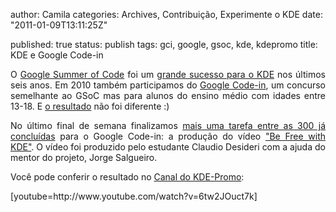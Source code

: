 
author: Camila
categories: Archives, Contribuição, Experimente o KDE
date: "2011-01-09T13:11:25Z"
 
published: true
status: publish
tags: gci, google, gsoc, kde, kdepromo
title: KDE e Google Code-in


<p style="text-align:justify;">O <a title="Google Summer of Code" href="http://code.google.com/soc/" target="_blank">Google Summer of Code</a> foi um <a title="GSoC" href="http://blog.lydiapintscher.de/2010/08/20/kde-gsoc-2010-wrapup/" target="_blank">grande sucesso para o KDE</a> nos últimos seis anos. Em 2010 também participamos do <a title="Google Code-in" href="http://code.google.com/opensource/gci/2010-11/index.html" target="_blank">Google Code-in</a>, um concurso semelhante ao GSoC mas para alunos do ensino médio com idades entre 13-18. E <a title="O Resultado" href="http://blog.lydiapintscher.de/2011/01/10/code-in-2010-amazingly-useful-and-stessful/" target="_blank">o resultado</a> não foi diferente :)</p>
<p style="text-align:justify;">No último final de semana finalizamos <a title="Tarefas" href="http://community.kde.org/GoogleCodeIn/2010/Ideas" target="_blank">mais uma tarefa entre as 300 já concluídas</a> para o Google Code-in: a produção do vídeo <a title="Be Free with KDE" href="http://www.youtube.com/watch?v=6tw2JOuct7k" target="_blank">"Be Free with KDE"</a>. O vídeo foi produzido pelo estudante Claudio Desideri com a ajuda do mentor do projeto, Jorge Salgueiro.</p>
<p style="text-align:justify;">Você pode conferir o resultado no <a title="KDE-Promo" href="http://www.youtube.com/user/kdepromo" target="_blank">Canal do KDE-Promo</a>:</p>
<p style="text-align:justify;">[youtube=http://www.youtube.com/watch?v=6tw2JOuct7k]</p>
<div id="_mcePaste" class="mcePaste" style="position:absolute;left:-10000px;top:0;width:1px;height:1px;overflow:hidden;">
<div class="codewrap">
<div class="text">
<ol>
<li class="li1" style="text-align:justify;">
<div class="de1">O Google Summer of Code foi um grande sucesso para o KDE nos últimos seis anos. Em 2010 também</div>
</li>
<li class="li2" style="text-align:justify;">
<div class="de2">participamos do Google Code-in, um concurso semelhante ao GSoC mas para alunos do ensino médio</div>
</li>
<li class="li1" style="text-align:justify;">
<div class="de1">com idades entre 13-18. E o resultado não foi diferente :)</div>
</li>
<li class="li1" style="text-align:justify;">
<div class="de1">No último final de semana finalizamos mais uma tarefa entre as 300 já concluídas para o Google Code-in:</div>
</li>
<li class="li2" style="text-align:justify;">
<div class="de2">a produção do vídeo "Be Free with KDE". O vídeo foi produzido pelo estudante Claudio Desideri com a ajuda do</div>
</li>
<li class="li1" style="text-align:justify;">
<div class="de1">mentor do projeto, Jorge Salgueiro.</div>
</li>
<li class="li1" style="text-align:justify;">
<div class="de1">Você pode conferir o resultado no Canal do KDE-Promo no YouTube:</div>
</li>
<li class="li2">
<div class="de2" style="text-align:justify;">http://www.youtube.com/watch?v=6tw2JOuct7k&amp;feature=player_profilepage</div>
</li>
</ol>
</div>
</div>,-
author: Camila
categories: Archives, Contribuição, Experimente o KDE
date: "2011-01-09T13:11:25Z"
 
published: true
status: publish
tags: gci, google, gsoc, kde, kdepromo
title: KDE e Google Code-in


<p style="text-align:justify;">O <a title="Google Summer of Code" href="http://code.google.com/soc/" target="_blank">Google Summer of Code</a> foi um <a title="GSoC" href="http://blog.lydiapintscher.de/2010/08/20/kde-gsoc-2010-wrapup/" target="_blank">grande sucesso para o KDE</a> nos últimos seis anos. Em 2010 também participamos do <a title="Google Code-in" href="http://code.google.com/opensource/gci/2010-11/index.html" target="_blank">Google Code-in</a>, um concurso semelhante ao GSoC mas para alunos do ensino médio com idades entre 13-18. E <a title="O Resultado" href="http://blog.lydiapintscher.de/2011/01/10/code-in-2010-amazingly-useful-and-stessful/" target="_blank">o resultado</a> não foi diferente :)</p>
<p style="text-align:justify;">No último final de semana finalizamos <a title="Tarefas" href="http://community.kde.org/GoogleCodeIn/2010/Ideas" target="_blank">mais uma tarefa entre as 300 já concluídas</a> para o Google Code-in: a produção do vídeo <a title="Be Free with KDE" href="http://www.youtube.com/watch?v=6tw2JOuct7k" target="_blank">"Be Free with KDE"</a>. O vídeo foi produzido pelo estudante Claudio Desideri com a ajuda do mentor do projeto, Jorge Salgueiro.</p>
<p style="text-align:justify;">Você pode conferir o resultado no <a title="KDE-Promo" href="http://www.youtube.com/user/kdepromo" target="_blank">Canal do KDE-Promo</a>:</p>
<p style="text-align:justify;">[youtube=http://www.youtube.com/watch?v=6tw2JOuct7k]</p>
<div id="_mcePaste" class="mcePaste" style="position:absolute;left:-10000px;top:0;width:1px;height:1px;overflow:hidden;">
<div class="codewrap">
<div class="text">
<ol>
<li class="li1" style="text-align:justify;">
<div class="de1">O Google Summer of Code foi um grande sucesso para o KDE nos últimos seis anos. Em 2010 também</div>
</li>
<li class="li2" style="text-align:justify;">
<div class="de2">participamos do Google Code-in, um concurso semelhante ao GSoC mas para alunos do ensino médio</div>
</li>
<li class="li1" style="text-align:justify;">
<div class="de1">com idades entre 13-18. E o resultado não foi diferente :)</div>
</li>
<li class="li1" style="text-align:justify;">
<div class="de1">No último final de semana finalizamos mais uma tarefa entre as 300 já concluídas para o Google Code-in:</div>
</li>
<li class="li2" style="text-align:justify;">
<div class="de2">a produção do vídeo "Be Free with KDE". O vídeo foi produzido pelo estudante Claudio Desideri com a ajuda do</div>
</li>
<li class="li1" style="text-align:justify;">
<div class="de1">mentor do projeto, Jorge Salgueiro.</div>
</li>
<li class="li1" style="text-align:justify;">
<div class="de1">Você pode conferir o resultado no Canal do KDE-Promo no YouTube:</div>
</li>
<li class="li2">
<div class="de2" style="text-align:justify;">http://www.youtube.com/watch?v=6tw2JOuct7k&amp;feature=player_profilepage</div>
</li>
</ol>
</div>
</div>
</div>,-
author: Camila
categories: Archives, Contribuição, Experimente o KDE
date: "2011-01-09T13:11:25Z"
 
published: true
status: publish
tags: gci, google, gsoc, kde, kdepromo
title: KDE e Google Code-in


<p style="text-align:justify;">O <a title="Google Summer of Code" href="http://code.google.com/soc/" target="_blank">Google Summer of Code</a> foi um <a title="GSoC" href="http://blog.lydiapintscher.de/2010/08/20/kde-gsoc-2010-wrapup/" target="_blank">grande sucesso para o KDE</a> nos últimos seis anos. Em 2010 também participamos do <a title="Google Code-in" href="http://code.google.com/opensource/gci/2010-11/index.html" target="_blank">Google Code-in</a>, um concurso semelhante ao GSoC mas para alunos do ensino médio com idades entre 13-18. E <a title="O Resultado" href="http://blog.lydiapintscher.de/2011/01/10/code-in-2010-amazingly-useful-and-stessful/" target="_blank">o resultado</a> não foi diferente :)</p>
<p style="text-align:justify;">No último final de semana finalizamos <a title="Tarefas" href="http://community.kde.org/GoogleCodeIn/2010/Ideas" target="_blank">mais uma tarefa entre as 300 já concluídas</a> para o Google Code-in: a produção do vídeo <a title="Be Free with KDE" href="http://www.youtube.com/watch?v=6tw2JOuct7k" target="_blank">"Be Free with KDE"</a>. O vídeo foi produzido pelo estudante Claudio Desideri com a ajuda do mentor do projeto, Jorge Salgueiro.</p>
<p style="text-align:justify;">Você pode conferir o resultado no <a title="KDE-Promo" href="http://www.youtube.com/user/kdepromo" target="_blank">Canal do KDE-Promo</a>:</p>
<p style="text-align:justify;">[youtube=http://www.youtube.com/watch?v=6tw2JOuct7k]</p>
<div id="_mcePaste" class="mcePaste" style="position:absolute;left:-10000px;top:0;width:1px;height:1px;overflow:hidden;">
<div class="codewrap">
<div class="text">
<ol>
<li class="li1" style="text-align:justify;">
<div class="de1">O Google Summer of Code foi um grande sucesso para o KDE nos últimos seis anos. Em 2010 também</div>
</li>
<li class="li2" style="text-align:justify;">
<div class="de2">participamos do Google Code-in, um concurso semelhante ao GSoC mas para alunos do ensino médio</div>
</li>
<li class="li1" style="text-align:justify;">
<div class="de1">com idades entre 13-18. E o resultado não foi diferente :)</div>
</li>
<li class="li1" style="text-align:justify;">
<div class="de1">No último final de semana finalizamos mais uma tarefa entre as 300 já concluídas para o Google Code-in:</div>
</li>
<li class="li2" style="text-align:justify;">
<div class="de2">a produção do vídeo "Be Free with KDE". O vídeo foi produzido pelo estudante Claudio Desideri com a ajuda do</div>
</li>
<li class="li1" style="text-align:justify;">
<div class="de1">mentor do projeto, Jorge Salgueiro.</div>
</li>
<li class="li1" style="text-align:justify;">
<div class="de1">Você pode conferir o resultado no Canal do KDE-Promo no YouTube:</div>
</li>
<li class="li2">
<div class="de2" style="text-align:justify;">http://www.youtube.com/watch?v=6tw2JOuct7k&amp;feature=player_profilepage</div>
</li>
</ol>
</div>
</div>,-
author: Camila
categories: Archives, Contribuição, Experimente o KDE
date: "2011-01-09T13:11:25Z"
 
published: true
status: publish
tags: gci, google, gsoc, kde, kdepromo
title: KDE e Google Code-in


<p style="text-align:justify;">O <a title="Google Summer of Code" href="http://code.google.com/soc/" target="_blank">Google Summer of Code</a> foi um <a title="GSoC" href="http://blog.lydiapintscher.de/2010/08/20/kde-gsoc-2010-wrapup/" target="_blank">grande sucesso para o KDE</a> nos últimos seis anos. Em 2010 também participamos do <a title="Google Code-in" href="http://code.google.com/opensource/gci/2010-11/index.html" target="_blank">Google Code-in</a>, um concurso semelhante ao GSoC mas para alunos do ensino médio com idades entre 13-18. E <a title="O Resultado" href="http://blog.lydiapintscher.de/2011/01/10/code-in-2010-amazingly-useful-and-stessful/" target="_blank">o resultado</a> não foi diferente :)</p>
<p style="text-align:justify;">No último final de semana finalizamos <a title="Tarefas" href="http://community.kde.org/GoogleCodeIn/2010/Ideas" target="_blank">mais uma tarefa entre as 300 já concluídas</a> para o Google Code-in: a produção do vídeo <a title="Be Free with KDE" href="http://www.youtube.com/watch?v=6tw2JOuct7k" target="_blank">"Be Free with KDE"</a>. O vídeo foi produzido pelo estudante Claudio Desideri com a ajuda do mentor do projeto, Jorge Salgueiro.</p>
<p style="text-align:justify;">Você pode conferir o resultado no <a title="KDE-Promo" href="http://www.youtube.com/user/kdepromo" target="_blank">Canal do KDE-Promo</a>:</p>
<p style="text-align:justify;">[youtube=http://www.youtube.com/watch?v=6tw2JOuct7k]</p>
<div id="_mcePaste" class="mcePaste" style="position:absolute;left:-10000px;top:0;width:1px;height:1px;overflow:hidden;">
<div class="codewrap">
<div class="text">
<ol>
<li class="li1" style="text-align:justify;">
<div class="de1">O Google Summer of Code foi um grande sucesso para o KDE nos últimos seis anos. Em 2010 também</div>
</li>
<li class="li2" style="text-align:justify;">
<div class="de2">participamos do Google Code-in, um concurso semelhante ao GSoC mas para alunos do ensino médio</div>
</li>
<li class="li1" style="text-align:justify;">
<div class="de1">com idades entre 13-18. E o resultado não foi diferente :)</div>
</li>
<li class="li1" style="text-align:justify;">
<div class="de1">No último final de semana finalizamos mais uma tarefa entre as 300 já concluídas para o Google Code-in:</div>
</li>
<li class="li2" style="text-align:justify;">
<div class="de2">a produção do vídeo "Be Free with KDE". O vídeo foi produzido pelo estudante Claudio Desideri com a ajuda do</div>
</li>
<li class="li1" style="text-align:justify;">
<div class="de1">mentor do projeto, Jorge Salgueiro.</div>
</li>
<li class="li1" style="text-align:justify;">
<div class="de1">Você pode conferir o resultado no Canal do KDE-Promo no YouTube:</div>
</li>
<li class="li2">
<div class="de2" style="text-align:justify;">http://www.youtube.com/watch?v=6tw2JOuct7k&amp;feature=player_profilepage</div>
</li>
</ol>
</div>
</div>,-
author: Camila
categories: Archives, Contribuição, Experimente o KDE
date: "2011-01-09T13:11:25Z"
 
published: true
status: publish
tags: gci, google, gsoc, kde, kdepromo
title: KDE e Google Code-in


<p style="text-align:justify;">O <a title="Google Summer of Code" href="http://code.google.com/soc/" target="_blank">Google Summer of Code</a> foi um <a title="GSoC" href="http://blog.lydiapintscher.de/2010/08/20/kde-gsoc-2010-wrapup/" target="_blank">grande sucesso para o KDE</a> nos últimos seis anos. Em 2010 também participamos do <a title="Google Code-in" href="http://code.google.com/opensource/gci/2010-11/index.html" target="_blank">Google Code-in</a>, um concurso semelhante ao GSoC mas para alunos do ensino médio com idades entre 13-18. E <a title="O Resultado" href="http://blog.lydiapintscher.de/2011/01/10/code-in-2010-amazingly-useful-and-stessful/" target="_blank">o resultado</a> não foi diferente :)</p>
<p style="text-align:justify;">No último final de semana finalizamos <a title="Tarefas" href="http://community.kde.org/GoogleCodeIn/2010/Ideas" target="_blank">mais uma tarefa entre as 300 já concluídas</a> para o Google Code-in: a produção do vídeo <a title="Be Free with KDE" href="http://www.youtube.com/watch?v=6tw2JOuct7k" target="_blank">"Be Free with KDE"</a>. O vídeo foi produzido pelo estudante Claudio Desideri com a ajuda do mentor do projeto, Jorge Salgueiro.</p>
<p style="text-align:justify;">Você pode conferir o resultado no <a title="KDE-Promo" href="http://www.youtube.com/user/kdepromo" target="_blank">Canal do KDE-Promo</a>:</p>
<p style="text-align:justify;">[youtube=http://www.youtube.com/watch?v=6tw2JOuct7k]</p>
<div id="_mcePaste" class="mcePaste" style="position:absolute;left:-10000px;top:0;width:1px;height:1px;overflow:hidden;">
<div class="codewrap">
<div class="text">
<ol>
<li class="li1" style="text-align:justify;">
<div class="de1">O Google Summer of Code foi um grande sucesso para o KDE nos últimos seis anos. Em 2010 também</div>
</li>
<li class="li2" style="text-align:justify;">
<div class="de2">participamos do Google Code-in, um concurso semelhante ao GSoC mas para alunos do ensino médio</div>
</li>
<li class="li1" style="text-align:justify;">
<div class="de1">com idades entre 13-18. E o resultado não foi diferente :)</div>
</li>
<li class="li1" style="text-align:justify;">
<div class="de1">No último final de semana finalizamos mais uma tarefa entre as 300 já concluídas para o Google Code-in:</div>
</li>
<li class="li2" style="text-align:justify;">
<div class="de2">a produção do vídeo "Be Free with KDE". O vídeo foi produzido pelo estudante Claudio Desideri com a ajuda do</div>
</li>
<li class="li1" style="text-align:justify;">
<div class="de1">mentor do projeto, Jorge Salgueiro.</div>
</li>
<li class="li1" style="text-align:justify;">
<div class="de1">Você pode conferir o resultado no Canal do KDE-Promo no YouTube:</div>
</li>
<li class="li2">
<div class="de2" style="text-align:justify;">http://www.youtube.com/watch?v=6tw2JOuct7k&amp;feature=player_profilepage</div>
</li>
</ol>
</div>
</div>
</div>,-
author: Camila
categories: Archives, Contribuição, Experimente o KDE
date: "2011-01-09T13:11:25Z"
 
published: true
status: publish
tags: gci, google, gsoc, kde, kdepromo
title: KDE e Google Code-in


<p style="text-align:justify;">O <a title="Google Summer of Code" href="http://code.google.com/soc/" target="_blank">Google Summer of Code</a> foi um <a title="GSoC" href="http://blog.lydiapintscher.de/2010/08/20/kde-gsoc-2010-wrapup/" target="_blank">grande sucesso para o KDE</a> nos últimos seis anos. Em 2010 também participamos do <a title="Google Code-in" href="http://code.google.com/opensource/gci/2010-11/index.html" target="_blank">Google Code-in</a>, um concurso semelhante ao GSoC mas para alunos do ensino médio com idades entre 13-18. E <a title="O Resultado" href="http://blog.lydiapintscher.de/2011/01/10/code-in-2010-amazingly-useful-and-stessful/" target="_blank">o resultado</a> não foi diferente :)</p>
<p style="text-align:justify;">No último final de semana finalizamos <a title="Tarefas" href="http://community.kde.org/GoogleCodeIn/2010/Ideas" target="_blank">mais uma tarefa entre as 300 já concluídas</a> para o Google Code-in: a produção do vídeo <a title="Be Free with KDE" href="http://www.youtube.com/watch?v=6tw2JOuct7k" target="_blank">"Be Free with KDE"</a>. O vídeo foi produzido pelo estudante Claudio Desideri com a ajuda do mentor do projeto, Jorge Salgueiro.</p>
<p style="text-align:justify;">Você pode conferir o resultado no <a title="KDE-Promo" href="http://www.youtube.com/user/kdepromo" target="_blank">Canal do KDE-Promo</a>:</p>
<p style="text-align:justify;">[youtube=http://www.youtube.com/watch?v=6tw2JOuct7k]</p>
<div id="_mcePaste" class="mcePaste" style="position:absolute;left:-10000px;top:0;width:1px;height:1px;overflow:hidden;">
<div class="codewrap">
<div class="text">
<ol>
<li class="li1" style="text-align:justify;">
<div class="de1">O Google Summer of Code foi um grande sucesso para o KDE nos últimos seis anos. Em 2010 também</div>
</li>
<li class="li2" style="text-align:justify;">
<div class="de2">participamos do Google Code-in, um concurso semelhante ao GSoC mas para alunos do ensino médio</div>
</li>
<li class="li1" style="text-align:justify;">
<div class="de1">com idades entre 13-18. E o resultado não foi diferente :)</div>
</li>
<li class="li1" style="text-align:justify;">
<div class="de1">No último final de semana finalizamos mais uma tarefa entre as 300 já concluídas para o Google Code-in:</div>
</li>
<li class="li2" style="text-align:justify;">
<div class="de2">a produção do vídeo "Be Free with KDE". O vídeo foi produzido pelo estudante Claudio Desideri com a ajuda do</div>
</li>
<li class="li1" style="text-align:justify;">
<div class="de1">mentor do projeto, Jorge Salgueiro.</div>
</li>
<li class="li1" style="text-align:justify;">
<div class="de1">Você pode conferir o resultado no Canal do KDE-Promo no YouTube:</div>
</li>
<li class="li2">
<div class="de2" style="text-align:justify;">http://www.youtube.com/watch?v=6tw2JOuct7k&amp;feature=player_profilepage</div>
</li>
</ol>
</div>
</div>
</div>,-
author: Camila
categories: Archives, Contribuição, Experimente o KDE
date: "2011-01-09T13:11:25Z"
 
published: true
status: publish
tags: gci, google, gsoc, kde, kdepromo
title: KDE e Google Code-in


<p style="text-align:justify;">O <a title="Google Summer of Code" href="http://code.google.com/soc/" target="_blank">Google Summer of Code</a> foi um <a title="GSoC" href="http://blog.lydiapintscher.de/2010/08/20/kde-gsoc-2010-wrapup/" target="_blank">grande sucesso para o KDE</a> nos últimos seis anos. Em 2010 também participamos do <a title="Google Code-in" href="http://code.google.com/opensource/gci/2010-11/index.html" target="_blank">Google Code-in</a>, um concurso semelhante ao GSoC mas para alunos do ensino médio com idades entre 13-18. E <a title="O Resultado" href="http://blog.lydiapintscher.de/2011/01/10/code-in-2010-amazingly-useful-and-stessful/" target="_blank">o resultado</a> não foi diferente :)</p>
<p style="text-align:justify;">No último final de semana finalizamos <a title="Tarefas" href="http://community.kde.org/GoogleCodeIn/2010/Ideas" target="_blank">mais uma tarefa entre as 300 já concluídas</a> para o Google Code-in: a produção do vídeo <a title="Be Free with KDE" href="http://www.youtube.com/watch?v=6tw2JOuct7k" target="_blank">"Be Free with KDE"</a>. O vídeo foi produzido pelo estudante Claudio Desideri com a ajuda do mentor do projeto, Jorge Salgueiro.</p>
<p style="text-align:justify;">Você pode conferir o resultado no <a title="KDE-Promo" href="http://www.youtube.com/user/kdepromo" target="_blank">Canal do KDE-Promo</a>:</p>
<p style="text-align:justify;">[youtube=http://www.youtube.com/watch?v=6tw2JOuct7k]</p>
<div id="_mcePaste" class="mcePaste" style="position:absolute;left:-10000px;top:0;width:1px;height:1px;overflow:hidden;">
<div class="codewrap">
<div class="text">
<ol>
<li class="li1" style="text-align:justify;">
<div class="de1">O Google Summer of Code foi um grande sucesso para o KDE nos últimos seis anos. Em 2010 também</div>
</li>
<li class="li2" style="text-align:justify;">
<div class="de2">participamos do Google Code-in, um concurso semelhante ao GSoC mas para alunos do ensino médio</div>
</li>
<li class="li1" style="text-align:justify;">
<div class="de1">com idades entre 13-18. E o resultado não foi diferente :)</div>
</li>
<li class="li1" style="text-align:justify;">
<div class="de1">No último final de semana finalizamos mais uma tarefa entre as 300 já concluídas para o Google Code-in:</div>
</li>
<li class="li2" style="text-align:justify;">
<div class="de2">a produção do vídeo "Be Free with KDE". O vídeo foi produzido pelo estudante Claudio Desideri com a ajuda do</div>
</li>
<li class="li1" style="text-align:justify;">
<div class="de1">mentor do projeto, Jorge Salgueiro.</div>
</li>
<li class="li1" style="text-align:justify;">
<div class="de1">Você pode conferir o resultado no Canal do KDE-Promo no YouTube:</div>
</li>
<li class="li2">
<div class="de2" style="text-align:justify;">http://www.youtube.com/watch?v=6tw2JOuct7k&amp;feature=player_profilepage</div>
</li>
</ol>
</div>
</div>,-
author: Camila
categories: Archives, Contribuição, Experimente o KDE
date: "2011-01-09T13:11:25Z"
 
published: true
status: publish
tags: gci, google, gsoc, kde, kdepromo
title: KDE e Google Code-in


<p style="text-align:justify;">O <a title="Google Summer of Code" href="http://code.google.com/soc/" target="_blank">Google Summer of Code</a> foi um <a title="GSoC" href="http://blog.lydiapintscher.de/2010/08/20/kde-gsoc-2010-wrapup/" target="_blank">grande sucesso para o KDE</a> nos últimos seis anos. Em 2010 também participamos do <a title="Google Code-in" href="http://code.google.com/opensource/gci/2010-11/index.html" target="_blank">Google Code-in</a>, um concurso semelhante ao GSoC mas para alunos do ensino médio com idades entre 13-18. E <a title="O Resultado" href="http://blog.lydiapintscher.de/2011/01/10/code-in-2010-amazingly-useful-and-stessful/" target="_blank">o resultado</a> não foi diferente :)</p>
<p style="text-align:justify;">No último final de semana finalizamos <a title="Tarefas" href="http://community.kde.org/GoogleCodeIn/2010/Ideas" target="_blank">mais uma tarefa entre as 300 já concluídas</a> para o Google Code-in: a produção do vídeo <a title="Be Free with KDE" href="http://www.youtube.com/watch?v=6tw2JOuct7k" target="_blank">"Be Free with KDE"</a>. O vídeo foi produzido pelo estudante Claudio Desideri com a ajuda do mentor do projeto, Jorge Salgueiro.</p>
<p style="text-align:justify;">Você pode conferir o resultado no <a title="KDE-Promo" href="http://www.youtube.com/user/kdepromo" target="_blank">Canal do KDE-Promo</a>:</p>
<p style="text-align:justify;">[youtube=http://www.youtube.com/watch?v=6tw2JOuct7k]</p>
<div id="_mcePaste" class="mcePaste" style="position:absolute;left:-10000px;top:0;width:1px;height:1px;overflow:hidden;">
<div class="codewrap">
<div class="text">
<ol>
<li class="li1" style="text-align:justify;">
<div class="de1">O Google Summer of Code foi um grande sucesso para o KDE nos últimos seis anos. Em 2010 também</div>
</li>
<li class="li2" style="text-align:justify;">
<div class="de2">participamos do Google Code-in, um concurso semelhante ao GSoC mas para alunos do ensino médio</div>
</li>
<li class="li1" style="text-align:justify;">
<div class="de1">com idades entre 13-18. E o resultado não foi diferente :)</div>
</li>
<li class="li1" style="text-align:justify;">
<div class="de1">No último final de semana finalizamos mais uma tarefa entre as 300 já concluídas para o Google Code-in:</div>
</li>
<li class="li2" style="text-align:justify;">
<div class="de2">a produção do vídeo "Be Free with KDE". O vídeo foi produzido pelo estudante Claudio Desideri com a ajuda do</div>
</li>
<li class="li1" style="text-align:justify;">
<div class="de1">mentor do projeto, Jorge Salgueiro.</div>
</li>
<li class="li1" style="text-align:justify;">
<div class="de1">Você pode conferir o resultado no Canal do KDE-Promo no YouTube:</div>
</li>
<li class="li2">
<div class="de2" style="text-align:justify;">http://www.youtube.com/watch?v=6tw2JOuct7k&amp;feature=player_profilepage</div>
</li>
</ol>
</div>
</div>
</div>,-
author: Camila
categories: Archives, Contribuição, Experimente o KDE
date: "2011-01-09T13:11:25Z"
 
published: true
status: publish
tags: gci, google, gsoc, kde, kdepromo
title: KDE e Google Code-in


<p style="text-align:justify;">O <a title="Google Summer of Code" href="http://code.google.com/soc/" target="_blank">Google Summer of Code</a> foi um <a title="GSoC" href="http://blog.lydiapintscher.de/2010/08/20/kde-gsoc-2010-wrapup/" target="_blank">grande sucesso para o KDE</a> nos últimos seis anos. Em 2010 também participamos do <a title="Google Code-in" href="http://code.google.com/opensource/gci/2010-11/index.html" target="_blank">Google Code-in</a>, um concurso semelhante ao GSoC mas para alunos do ensino médio com idades entre 13-18. E <a title="O Resultado" href="http://blog.lydiapintscher.de/2011/01/10/code-in-2010-amazingly-useful-and-stessful/" target="_blank">o resultado</a> não foi diferente :)</p>
<p style="text-align:justify;">No último final de semana finalizamos <a title="Tarefas" href="http://community.kde.org/GoogleCodeIn/2010/Ideas" target="_blank">mais uma tarefa entre as 300 já concluídas</a> para o Google Code-in: a produção do vídeo <a title="Be Free with KDE" href="http://www.youtube.com/watch?v=6tw2JOuct7k" target="_blank">"Be Free with KDE"</a>. O vídeo foi produzido pelo estudante Claudio Desideri com a ajuda do mentor do projeto, Jorge Salgueiro.</p>
<p style="text-align:justify;">Você pode conferir o resultado no <a title="KDE-Promo" href="http://www.youtube.com/user/kdepromo" target="_blank">Canal do KDE-Promo</a>:</p>
<p style="text-align:justify;">[youtube=http://www.youtube.com/watch?v=6tw2JOuct7k]</p>
<div id="_mcePaste" class="mcePaste" style="position:absolute;left:-10000px;top:0;width:1px;height:1px;overflow:hidden;">
<div class="codewrap">
<div class="text">
<ol>
<li class="li1" style="text-align:justify;">
<div class="de1">O Google Summer of Code foi um grande sucesso para o KDE nos últimos seis anos. Em 2010 também</div>
</li>
<li class="li2" style="text-align:justify;">
<div class="de2">participamos do Google Code-in, um concurso semelhante ao GSoC mas para alunos do ensino médio</div>
</li>
<li class="li1" style="text-align:justify;">
<div class="de1">com idades entre 13-18. E o resultado não foi diferente :)</div>
</li>
<li class="li1" style="text-align:justify;">
<div class="de1">No último final de semana finalizamos mais uma tarefa entre as 300 já concluídas para o Google Code-in:</div>
</li>
<li class="li2" style="text-align:justify;">
<div class="de2">a produção do vídeo "Be Free with KDE". O vídeo foi produzido pelo estudante Claudio Desideri com a ajuda do</div>
</li>
<li class="li1" style="text-align:justify;">
<div class="de1">mentor do projeto, Jorge Salgueiro.</div>
</li>
<li class="li1" style="text-align:justify;">
<div class="de1">Você pode conferir o resultado no Canal do KDE-Promo no YouTube:</div>
</li>
<li class="li2">
<div class="de2" style="text-align:justify;">http://www.youtube.com/watch?v=6tw2JOuct7k&amp;feature=player_profilepage</div>
</li>
</ol>
</div>
</div>
</div>
